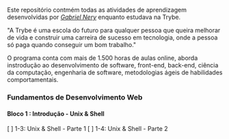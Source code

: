 

Este repositório contmém todas as atividades de aprendizagem desenvolvidas por _[Gabriel Nery](https://www.linkedin.com/in/gabrielnerysilva/)_ enquanto estudava na Trybe.

"A Trybe é uma escola do futuro para qualquer pessoa que queira melhorar de vida e construir uma carreira de sucesso em tecnologia, onde a pessoa só paga quando conseguir um bom trabalho."

O programa conta com mais de 1.500 horas de aulas online, aborda instrodução ao desenvolvimento de software, front-end, back-end, ciência da computação, engenharia de software, metodologias ágeis de habilidades comportamentais.

### Fundamentos de Desenvolvimento Web

#### Bloco 1 : Introdução - Unix & Shell

[ ] 1-3: Unix & Shell - Parte 1
[ ] 1-4: Unix & Shell - Parte 2
